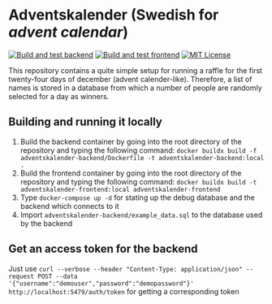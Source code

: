 # Adventskalender (Swedish for _advent calendar_)
[![Build and test backend](https://github.com/flying7eleven/adventskalender/actions/workflows/build_backend.yml/badge.svg)](https://github.com/flying7eleven/adventskalender/actions/workflows/build_backend.yml)
[![Build and test frontend](https://github.com/flying7eleven/adventskalender/actions/workflows/build_frontend.yml/badge.svg)](https://github.com/flying7eleven/adventskalender/actions/workflows/build_frontend.yml)
[![MIT License](http://img.shields.io/badge/license-MIT-9370d8.svg?style=flat)](http://opensource.org/licenses/MIT)

This repository contains a quite simple setup for running a raffle for the first twenty-four days of
december (advent calender-like). Therefore, a list of names is stored in a database from which a
number of people are randomly selected for a day as winners.

## Building and running it locally
1. Build the backend container by going into the root directory of the repository and typing the following command: `docker buildx build -f adventskalender-backend/Dockerfile -t adventskalender-backend:local .`
2. Build the frontend container by going into the root directory of the repository and typing the following command: `docker buildx build -t adventskalender-frontend:local adventskalender-frontend`
3. Type `docker-compose up -d` for stating up the debug database and the backend which connects to it
4. Import `adventskalender-backend/example_data.sql` to the database used by the backend

## Get an access token for the backend
Just use `curl --verbose --header "Content-Type: application/json" --request POST --data '{"username":"demouser","password":"demopassword"}'  http://localhost:5479/auth/token` for getting a corresponding token
